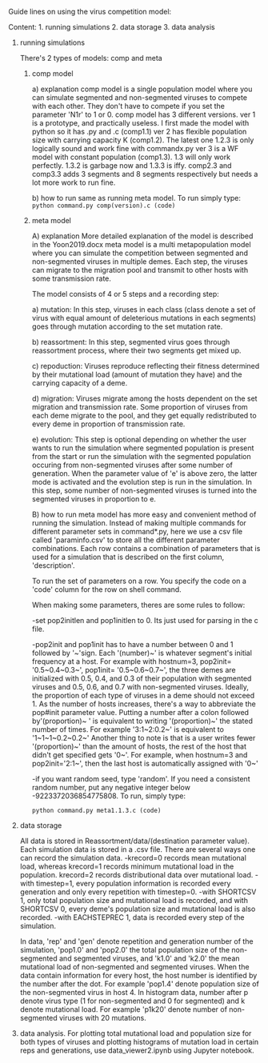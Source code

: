 Guide lines on using the virus competition model:

Content:
	1. running simulations
	2. data storage
	3. data analysis


1. running simulations 

	There's 2 types of models: comp and meta

	1) comp model

		a) explanation
		comp model is a single population model where you can simulate 
		segmented and non-segmented viruses to compete with each other. They don't have to
		compete if you set the parameter 'N1r' to 1 or 0.
		comp model has 3 different versions.
		ver 1 is a prototype, and practically useless. I first made the model with python so it has .py and .c (comp1.1)
		ver 2 has flexible population size with carrying capacity K (comp1.2). The latest one 1.2.3 is only logically sound and work fine with commandx.py 
		ver 3 is a WF model with constant population (comp1.3). 1.3 will only work perfectly. 1.3.2 is garbage now and 1.3.3 is iffy.
		comp2.3 and comp3.3 adds 3 segments and 8 segments respectively but needs a lot more work to run fine.

		b) how to run
		same as running meta model.
		To run simply type: 
		```python command.py comp(version).c (code)``` 

	2) meta model

		A) explanation
		More detailed explanation of the model is described in the Yoon2019.docx
		meta model is a multi metapopulation model where you can simulate the competition between segmented and non-segmented viruses in multiple demes.
		Each step, the viruses can migrate to the migration pool and transmit to other hosts with some transmission rate. 

		The model consists of 4 or 5 steps and a recording step:

		a) mutation:
			In this step, viruses in each class (class denote a set of virus with equal amount of deleterious mutations in each segments)
			goes through mutation according to the set mutation rate.

		b) reassortment:
			In this step, segmented virus goes through reassortment process, where their two segments get mixed up.

		c) repoduction:
			Viruses reproduce reflecting their fitness determined by their mutational load (amount of mutation they have) and the carrying capacity of a deme.

		d) migration:
			Viruses migrate among the hosts dependent on the set migration and transmission rate. Some proportion of viruses from each deme
			migrate to the pool, and they get equally redistributed to every deme in proportion of transmission rate.

		e) evolution:
			This step is optional depending on whether the user wants to run the simulation where segmented population is present from the start or run the simulation with the segmented population occuring from non-segmented viruses after some number of generation. When the parameter value of 'e' is above zero, the latter mode is activated and the evolution step is run in the simulation. In this step, some number of non-segmented viruses is turned into the segmented viruses in proportion to e.


		B) how to run
		meta model has more easy and convenient method of running the simulation.
		Instead of making multiple commands for different parameter sets in command*.py, here we use a csv file called 'paraminfo.csv' to store all the 
		different parameter combinations. Each row contains a combination of parameters that is used for a simulation that is described on the first column, 'description'. 

		To run the set of parameters on a row. You specify the code on a 'code' column for the row on shell command.

		When making some parameters, theres are some rules to follow:

		-set pop2initlen and pop1initlen to 0. Its just used for parsing in the c file.

		-pop2init and pop1init has to have a number between 0 and 1 followed by '\~'sign. Each '(number)\~' is whatever segment's initial frequency at a host.
		For example with hostnum=3, pop2init= '0.5\~0.4\~0.3\~', pop1init= '0.5\~0.6\~0.7\~', the three demes are initialized with 0.5, 0.4, and 0.3 of their population with segmented viruses and 0.5, 0.6, and 0.7 with non-segmented viruses. Ideally, the proportion of each type of viruses in a deme should not exceed 1.
		As the number of hosts increases, there's a way to abbreviate the pop#init parameter value. Putting a number after a colon followed by'(proportion)~ ' is equivalent to writing '(proportion)\~' the stated number of times. For example '3:1\~2:0.2\~' is equivalent to '1\~1\~1\~0.2\~0.2\~'
		Another thing to note is that is a user writes fewer '(proportion)~' than the amount of hosts, the rest of the host that didn't get specified gets '0\~'. For example, when hostnum=3 and pop2init='2:1\~', then the last host is automatically assigned with '0\~'

		-if you want random seed, type 'random'. If you need a consistent random number, put any negative integer below -9223372036854775808.
		To run, simply type:

		```python command.py meta1.1.3.c (code)```

2. data storage

	All data is stored in Reassortment/data/(destination parameter value).
	Each simulation data is stored in a .csv file.
	There are several ways one can record the simulation data.
	-krecord=0 records mean mutational load, whereas krecord=1 records minimum mutational load in the population. krecord=2 records distributional data over mutational load.
	-with timestep=1, every population information is recorded every generation and only every repetition with timestep=0.
	-with SHORTCSV 1, only total population size and mutational load is recorded, and with SHORTCSV 0, every deme's population size and mutational load is also recorded.
	-with EACHSTEPREC 1, data is recorded every step of the simulation.

	In data, 'rep' and 'gen' denote repetition and generation number of the simulation, 'pop1.0' and 'pop2.0' the total population size of the non-segmented and segmented viruses, and 'k1.0' and 'k2.0' the mean mutational load of non-segmented and segmented viruses.
	When the data contain information for every host, the host number is identified by the number after the dot. For example 'pop1.4' denote population size of the non-segmented virus in host 4.
	In histogram data, number after p denote virus type (1 for non-segmented and 0 for segmented) and k denote mutational load. For example 'p1k20' denote number of non-segmented viruses with 20 mutations. 
	

3. data analysis.
	For plotting total mutational load and population size for both types of viruses and plotting histograms of mutation load in certain reps and generations, use data_viewer2.ipynb using Jupyter notebook.






















